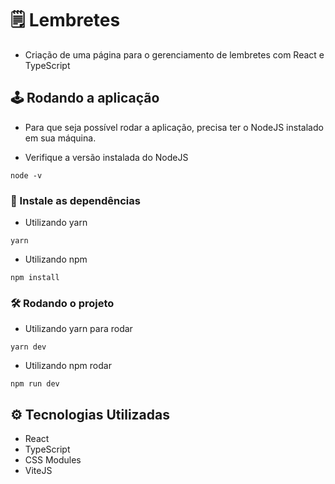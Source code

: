 # 🗒️ Lembretes

- Criação de uma página para o gerenciamento de lembretes com React e TypeScript

## 🕹️ Rodando a aplicação

- Para que seja possível rodar a aplicação, precisa ter o NodeJS instalado em 
 sua máquina.

- Verifique a versão instalada do NodeJS

`node -v`

### 🔮 Instale as dependências

- Utilizando yarn

`yarn`

- Utilizando npm

`npm install`

### 🛠️ Rodando o projeto

- Utilizando yarn para rodar

`yarn dev`

- Utilizando npm rodar

`npm run dev`

## ⚙️ Tecnologias Utilizadas

- React
- TypeScript
- CSS Modules
- ViteJS
